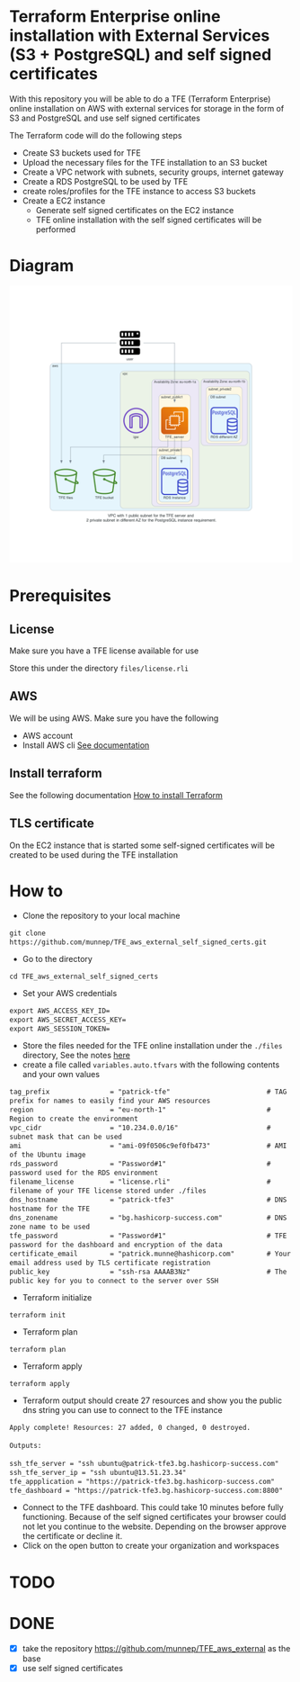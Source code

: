 # Terraform Enterprise online installation with External Services (S3 + PostgreSQL) and self signed certificates

With this repository you will be able to do a TFE (Terraform Enterprise) online installation on AWS with external services for storage in the form of S3 and PostgreSQL and use self signed certificates

The Terraform code will do the following steps

- Create S3 buckets used for TFE
- Upload the necessary files for the TFE installation to an S3 bucket
- Create a VPC network with subnets, security groups, internet gateway
- Create a RDS PostgreSQL to be used by TFE
- create roles/profiles for the TFE instance to access S3 buckets
- Create a EC2 instance 
    - Generate self signed certificates on the EC2 instance
    - TFE online installation with the self signed certificates will be performed

# Diagram

![](diagram/diagram_external.png)  

# Prerequisites

## License
Make sure you have a TFE license available for use

Store this under the directory `files/license.rli`

## AWS
We will be using AWS. Make sure you have the following
- AWS account  
- Install AWS cli [See documentation](https://docs.aws.amazon.com/cli/latest/userguide/install-cliv2.html)

## Install terraform  
See the following documentation [How to install Terraform](https://learn.hashicorp.com/tutorials/terraform/install-cli)

## TLS certificate
On the EC2 instance that is started some self-signed certificates will be created to be used during the TFE installation
  
# How to

- Clone the repository to your local machine
```
git clone https://github.com/munnep/TFE_aws_external_self_signed_certs.git
```
- Go to the directory
```
cd TFE_aws_external_self_signed_certs
```
- Set your AWS credentials
```
export AWS_ACCESS_KEY_ID=
export AWS_SECRET_ACCESS_KEY=
export AWS_SESSION_TOKEN=
```
- Store the files needed for the TFE online installation under the `./files` directory, See the notes [here](./files/README.md)
- create a file called `variables.auto.tfvars` with the following contents and your own values
```
tag_prefix               = "patrick-tfe"                        # TAG prefix for names to easily find your AWS resources
region                   = "eu-north-1"                         # Region to create the environment
vpc_cidr                 = "10.234.0.0/16"                      # subnet mask that can be used 
ami                      = "ami-09f0506c9ef0fb473"              # AMI of the Ubuntu image  
rds_password             = "Password#1"                         # password used for the RDS environment
filename_license         = "license.rli"                        # filename of your TFE license stored under ./files
dns_hostname             = "patrick-tfe3"                       # DNS hostname for the TFE
dns_zonename             = "bg.hashicorp-success.com"           # DNS zone name to be used
tfe_password             = "Password#1"                         # TFE password for the dashboard and encryption of the data
certificate_email        = "patrick.munne@hashicorp.com"        # Your email address used by TLS certificate registration
public_key               = "ssh-rsa AAAAB3Nz"                   # The public key for you to connect to the server over SSH
```
- Terraform initialize
```
terraform init
```
- Terraform plan
```
terraform plan
```
- Terraform apply
```
terraform apply
```
- Terraform output should create 27 resources and show you the public dns string you can use to connect to the TFE instance
```
Apply complete! Resources: 27 added, 0 changed, 0 destroyed.

Outputs:

ssh_tfe_server = "ssh ubuntu@patrick-tfe3.bg.hashicorp-success.com"
ssh_tfe_server_ip = "ssh ubuntu@13.51.23.34"
tfe_appplication = "https://patrick-tfe3.bg.hashicorp-success.com"
tfe_dashboard = "https://patrick-tfe3.bg.hashicorp-success.com:8800"
```
- Connect to the TFE dashboard. This could take 10 minutes before fully functioning. Because of the self signed certificates your browser could not let you continue to the website. Depending on the browser approve the certificate or decline it. 
- Click on the open button to create your organization and workspaces

# TODO

# DONE
- [x] take the repository https://github.com/munnep/TFE_aws_external as the base
- [x] use self signed certificates